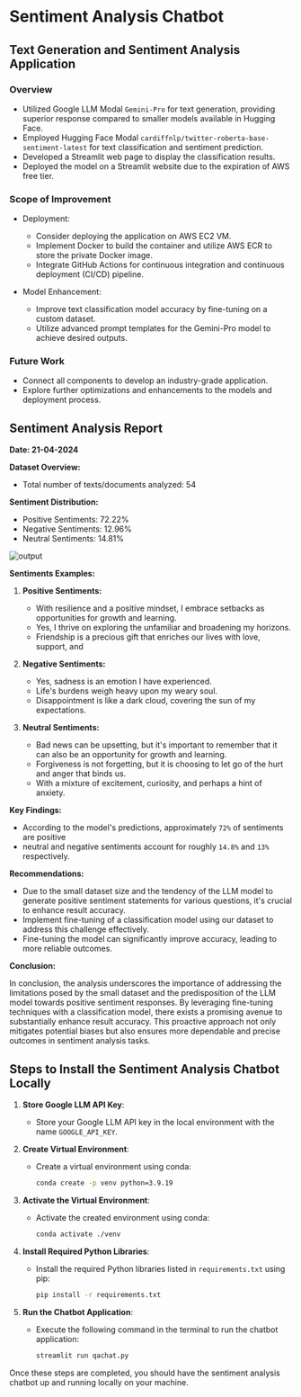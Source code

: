 # Sentiment Analysis Chatbot
## Text Generation and Sentiment Analysis Application

### Overview
- Utilized Google LLM Modal `Gemini-Pro` for text generation, providing superior response compared to smaller models available in Hugging Face.
- Employed Hugging Face Modal `cardiffnlp/twitter-roberta-base-sentiment-latest` for text classification and sentiment prediction.
- Developed a Streamlit web page to display the classification results.
- Deployed the model on a Streamlit website due to the expiration of AWS free tier.

### Scope of Improvement
- Deployment:
  - Consider deploying the application on AWS EC2 VM.
  - Implement Docker to build the container and utilize AWS ECR to store the private Docker image.
  - Integrate GitHub Actions for continuous integration and continuous deployment (CI/CD) pipeline.

- Model Enhancement:
  - Improve text classification model accuracy by fine-tuning on a custom dataset.
  - Utilize advanced prompt templates for the Gemini-Pro model to achieve desired outputs.

### Future Work
- Connect all components to develop an industry-grade application.
- Explore further optimizations and enhancements to the models and deployment process.






## Sentiment Analysis Report

**Date: 21-04-2024**

**Dataset Overview:**

- Total number of texts/documents analyzed: 54

**Sentiment Distribution:**

- Positive Sentiments: 72.22%
- Negative Sentiments: 12.96%
- Neutral Sentiments: 14.81%
 
![output](https://github.com/shashank297/NLP_chatbot_sentiment/assets/67503481/9901e293-f5c5-4adb-825b-dff0c55ecc0a)



**Sentiments  Examples:**

1. **Positive Sentiments:**
   - With resilience and a positive mindset, I embrace setbacks as opportunities for growth and learning.
   - Yes, I thrive on exploring the unfamiliar and broadening my horizons.
   - Friendship is a precious gift that enriches our lives with love, support, and

2. **Negative Sentiments:**
   - Yes, sadness is an emotion I have experienced.
   - Life's burdens weigh heavy upon my weary soul.
   - Disappointment is like a dark cloud, covering the sun of my expectations.

3. **Neutral Sentiments:**
   - Bad news can be upsetting, but it's important to remember that it can also be an opportunity for growth and learning.
   - Forgiveness is not forgetting, but it is choosing to let go of the hurt and anger that binds us.
   - With a mixture of excitement, curiosity, and perhaps a hint of anxiety.

**Key Findings:**
- According to the model's predictions, approximately `72%` of sentiments are positive
- neutral and negative sentiments account for roughly `14.8%` and `13%` respectively.



**Recommendations:**

- Due to the small dataset size and the tendency of the LLM model to generate positive sentiment statements for various questions, it's crucial to enhance result accuracy.
- Implement fine-tuning of a classification model using our dataset to address this challenge effectively.
- Fine-tuning the model can significantly improve accuracy, leading to more reliable outcomes.

**Conclusion:**

In conclusion, the analysis underscores the importance of addressing the limitations posed by the small dataset and the predisposition of the LLM model towards positive sentiment responses. By leveraging fine-tuning techniques with a classification model, there exists a promising avenue to substantially enhance result accuracy. This proactive approach not only mitigates potential biases but also ensures more dependable and precise outcomes in sentiment analysis tasks.

## Steps to Install the Sentiment Analysis Chatbot Locally

1. **Store Google LLM API Key**: 
   - Store your Google LLM API key in the local environment with the name `GOOGLE_API_KEY`.

2. **Create Virtual Environment**: 
   - Create a virtual environment using conda:
     ```bash
     conda create -p venv python=3.9.19
     ```

3. **Activate the Virtual Environment**: 
   - Activate the created environment using conda:
     ```bash
     conda activate ./venv
     ```

4. **Install Required Python Libraries**: 
   - Install the required Python libraries listed in `requirements.txt` using pip:
     ```bash
     pip install -r requirements.txt
     ```

5. **Run the Chatbot Application**: 
   - Execute the following command in the terminal to run the chatbot application:
     ```bash
     streamlit run qachat.py
     ```

Once these steps are completed, you should have the sentiment analysis chatbot up and running locally on your machine.

